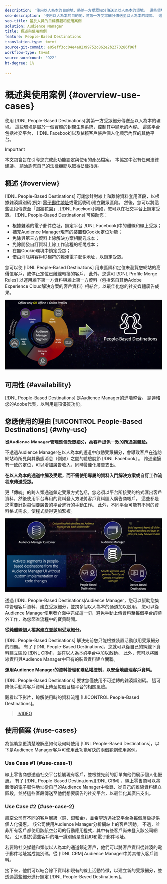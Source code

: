 ```yaml
---
description: '使用以人為本的目的地，將第一方受眾細分傳送至以人為本的環境。 這些環境是屬於一個實體的封閉生態系統，控制其中顯示的內容。 這些平台包括Facebook等社交平台，以及依賴客戶帳戶個人化顯示內容的其他平台。 '
seo-description: '使用以人為本的目的地，將第一方受眾細分傳送至以人為本的環境。 這些環境是屬於一個實體的封閉生態系統，控制其中顯示的內容。 這些平台包括Facebook等社交平台，以及依賴客戶帳戶個人化顯示內容的其他平台。  '
seo-title: 基於人員的目標概觀和使用案例
solution: Audience Manager
title: 概述與使用案例
feature: People-Based Destinations
translation-type: tm+mt
source-git-commit: e05eff3cc04e4a82399752c862e2b2370286f96f
workflow-type: tm+mt
source-wordcount: '922'
ht-degree: 1%

---
```



# 概述與使用案例 {#overview-use-cases}

使用 [!DNL People-Based Destinations] 將第一方受眾細分傳送至以人為本的環境。 這些環境是屬於一個實體的封閉生態系統，控制其中顯示的內容。 這些平台包括社交平台， [!DNL Facebook]以及依賴客戶帳戶個人化顯示內容的其他平台。

>[!IMPORTANT]
>本文包含旨在引導您完成此功能設定與使用的產品檔案。 本協定中沒有任何法律建議。 請洽詢您自己的法律顧問以取得法律指導。

## 概述 {#overview}

[!DNL People-Based Destinations] 可讓您針對線上和離線資料套用區段，以根據雜湊識別碼(例如 [電子郵件地址](people-based-destinations-prerequisites.md#hashing-requirements)或電話號碼)建立觀眾區段。 然後，您可以將這些區段傳送至「圍牆花園」, [!DNL Facebook]例如，您可以在社交平台上鎖定受眾。 [!DNL People-Based Destinations] 可協助您：

* 根據雜湊的電子郵件位址，鎖定平台 [!DNL Facebook]中的離線和線上受眾；
* 補充Audience Manager現有的裝置和Cookie定位功能；
* 免除與第三方資料上線解決方案相關的成本；
* 免除開發自訂資料上線工作流程的相關成本；
* 在無Cookie環境中鎖定受眾；
* 借由消除與客戶ID相符的雜湊電子郵件地址，以鎖定受眾。

您可以使 [!DNL People-Based Destinations] 用來區隔和定位未瀏覽您網站的高價值客戶，或停止定位已離線轉換的客戶。 此外，您還可 [!DNL Profile Merge Rules] 以運用線下第一方資料與線上第一方資料（包括來自其他Adobe Experience Cloud解決方案的客戶資料）相結合，以最佳化您的社交媒體廣告成果。

![pbd-overview](assets/pbd-overview.png)

## 可用性 {#availability}

[!DNL People-Based Destinations] 是Audience Manager的進階整合。 請連絡您的Adobe代表，以利用這項優質功能。

## 您應使用的理由 [!UICONTROL People-Based Destinations] {#why-use}

**從Audience Manager管理整個受眾細分，為客戶提供一致的跨通道體驗。**

不透過Audience Manager在以人為本的通道中啟動受眾細分，會導致客戶在造訪網站時所見與其動態消息（例如）之間的體驗脫節 [!DNL Facebook] 。 跨通道擁有一致的定位，可以增加廣告收入，同時最佳化廣告支出。

**在以人為本的通道中觸及受眾，而不需使用專屬的資料入門解決方案或自訂工作流程來傳送受眾。**

更「傳統」的跨人類通道鎖定受眾方式包括，您必須以平台所接受的格式匯出客戶資料，然後使用平台專用的資料登入方法將客戶資料匯入廣告商帳戶。 這些都是您需要針對每個要廣告的平台進行的手動工作。 此外，不同平台可能有不同的資料格式需求，使程式變得更加繁複。

![pbd-overview](assets/pbd-diagram.png)

透過 [!DNL People-Based Destinations]Audience Manager，您可以幫助您集中管理客戶資料、建立受眾細分，並跨多個以人為本的通道加以啟用。 您可以從Audience Manager使用者介面中完成這一切，避免手動上傳資料至每個平台的額外工作，為您節省流程中的寶貴時間。

**從純離線個人檔案建立並啟用受眾細分。**

[!DNL People-Based Destinations] 解決先前您只能根據裝置活動啟用受眾細分的問題。 有了 [!DNL People-Based Destinations]，您就可以從自己的純線下資料建立區段 [!DNL CRM]，並在以人為本的平台中加以啟動。 此外，您可以將離線資料與Audience Manager中已有的裝置資料建立關聯。

**運用Audience Manager的資料管理和隱私權控制，以安全地處理客戶資料。**

[!DNL People-Based Destinations] 要求您僅使用不可逆轉的雜湊識別碼。 這可降低手動將客戶資料上傳至每個目標平台的相關風險。

觀看以下影片，瞭解使用時的資料流程 [!UICONTROL People-Based Destinations]。

>[!VIDEO](https://video.tv.adobe.com/v/28968/)

## 使用個案 {#use-cases}

為協助您更清楚瞭解應如何及何時使用 [!DNL People-Based Destinations]，以下是Audience Manager客戶可使用此功能解決的兩個範例使用案例。

### Use Case #1 {#use-case-1}

線上零售商想透過社交平台接觸現有客戶，並根據先前的訂單向他們展示個人化優惠。 有了 [!DNL People-Based Destinations][!DNL CRM] ，線上零售商可以將雜湊的電子郵件地址從自己的Audience Manager中收錄、從自己的離線資料建立區段，並將這些區段傳送至他們想要廣告的社交平台，以最佳化其廣告支出。

### Use Case #2 {#use-case-2}

航空公司有不同的客戶層級（銅、銀和金），並希望透過社交平台為每個層級提供個人化優惠。 該公司使用Audience Manager分析網站上的客戶活動。 不過，並非所有客戶都使用該航空公司的行動應用程式，其中有些客戶尚未登入該公司網站。 公司對於這些客戶的唯一識別碼是會籍ID和電子郵件地址。

若要跨社交媒體和類似以人為本的通道鎖定客戶，他們可以將客戶資料從雜湊的電子郵件地址當成識別碼，從 [!DNL CRM] Audience Manager中將其帶入客戶資料。

接下來，他們可以結合線下資料和現有的線上活動特徵，以建立新的受眾細分，並透過這些細分進行鎖定 [!DNL People-Based Destinations]。

